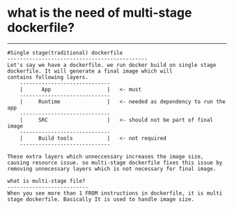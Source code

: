 # what is the need of multi-stage dockerfile?
----------------------------------------------------------------------
    #Single stage(traditional) dockerfile
    ---------------------------------------------
    Let's say we have a dockerfile. we run docker build on single stage dockerfile. It will generate a final image which will
    contains following layers.
        -----------------------------
        |      App                  |   <- must
        -----------------------------
        |     Runtime               |   <- needed as dependency to run the app
        -----------------------------
        |     SRC                   |   <- should not be part of final image
        -----------------------------
        |     Build tools           |   <- not required
        -----------------------------

    These extra layers which unneccessary increases the image size, causing resource issue. so multi-stage dockerfile fixes this issue by removing unnecessary layers which is not necessary for final image.

    what is multi-stage file?
    --------------------------
    When you see more than 1 FROM instructions in dockerfile, it is multi stage dockerfile. Basically It is used to handle image size.
    
